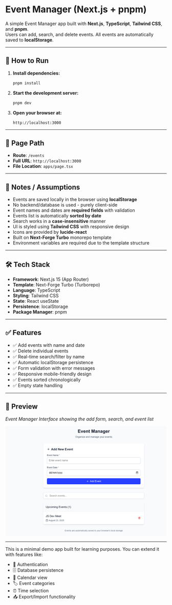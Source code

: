 # Event Manager (Next.js + pnpm)
A simple Event Manager app built with **Next.js**, **TypeScript**, **Tailwind CSS**, and **pnpm**.  
Users can add, search, and delete events. All events are automatically saved to **localStorage**.

---

## 🚀 How to Run

1. **Install dependencies:**
   ```bash
   pnpm install
   ```

2. **Start the development server:**
   ```bash
   pnpm dev
   ```

3. **Open your browser at:**
   ```
   http://localhost:3000
   ```

---

## 📍 Page Path
- **Route**: `/events`
- **Full URL**: `http://localhost:3000`
- **File Location**: `apps/page.tsx`

---

## 📝 Notes / Assumptions
- Events are saved locally in the browser using **localStorage**
- No backend/database is used - purely client-side
- Event names and dates are **required fields** with validation
- Events list is automatically **sorted by date**
- Search works in a **case-insensitive** manner
- UI is styled using **Tailwind CSS** with responsive design
- Icons are provided by **lucide-react**
- Built on **Next-Forge Turbo** monorepo template
- Environment variables are required due to the template structure

---

## 🛠 Tech Stack
- **Framework**: Next.js 15 (App Router)
- **Template**: Next-Forge Turbo (Turborepo)
- **Language**: TypeScript
- **Styling**: Tailwind CSS
- **State**: React useState
- **Persistence**: localStorage
- **Package Manager**: pnpm

---

## ✅ Features
- ✅ Add events with name and date
- ✅ Delete individual events
- ✅ Real-time search/filter by name
- ✅ Automatic localStorage persistence
- ✅ Form validation with error messages
- ✅ Responsive mobile-friendly design
- ✅ Events sorted chronologically
- ✅ Empty state handling

---

## 📸 Preview
*Event Manager Interface showing the add form, search, and event list*

![Event Manager Preview](./public/preview.png)

---

This is a minimal demo app built for learning purposes. You can extend it with features like:
- 🔐 Authentication
- 🗄️ Database persistence  
- 📅 Calendar view
- 🏷️ Event categories
- ⏰ Time selection
- 📤 Export/Import functionality
